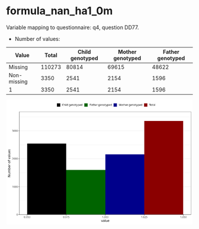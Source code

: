 # formula_nan_ha1_0m
Variable mapping to questionnaire: q4, question DD77.
- Number of values:

| Value | Total | Child genotyped | Mother genotyped | Father genotyped |
| ----- | ----- | --------------- | ---------------- | ---------------- |
| Missing | 110273 | 80814 | 69615 | 48622 |
| Non-missing | 3350 | 2541 | 2154 | 1596 |
| 1 | 3350 | 2541 | 2154 | 1596 |



![](formula_nan_ha1_0m_n.png)



